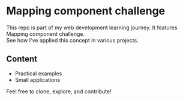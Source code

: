 # Mapping component challenge 
This repo is part of my web development learning journey. It features Mapping component challenge.   
See how I've applied this concept in various projects.  
## Content 
- Practical examples 
- Small applications  

Feel free to clone, explore, and contribute!

